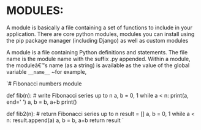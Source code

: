 # MODULES:
A module is basically a file containing a set of functions to include in your application. There are core python modules, modules you can install using the pip package manager (including Django) as well as custom modules

A module is a file containing Python definitions and statements. The file name is the module name with the suffix .py appended. Within a module, the moduleâ€™s name (as a string) is available as the value of the global variable `__name__`
~for example,

`# Fibonacci numbers module

def fib(n):    # write Fibonacci series up to n
    a, b = 0, 1
    while a < n:
        print(a, end=' ')
        a, b = b, a+b
    print()

def fib2(n):   # return Fibonacci series up to n
    result = []
    a, b = 0, 1
    while a < n:
        result.append(a)
        a, b = b, a+b
    return result
`
